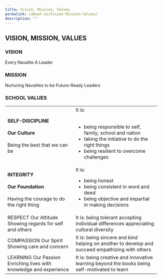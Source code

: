 ```yaml
---
title: Vision, Mission, Values
permalink: /about-us/Vision-Mission-Values/
description: ""
---
```

## VISION, MISSION, VALUES


### VISION

Every Navalite A Leader  
  

### MISSION

Nurturing Navalites to be Future-Ready Leaders  
  

### SCHOOL VALUES

|                                                                     |                                                                                                                                                    |
|---------------------------------------------------------------------|----------------------------------------------------------------------------------------------------------------------------------------------------|
| **SELF-DISCIPLINE** <br><br> **Our Culture** <br><br> Being the best that we can be           |  It is:   <br> <br> <ul><li>being responsible to self, family, school and nation <li>taking the initiative to do the right things <li>being resilient to overcome challenges </ul>|
| **INTEGRITY** <br><br> **Our Foundation** <br><br> Having the courage to do the right thing   | It is: <br> <ul><li>being honest <li>being consistent in word and deed <li>being objective and impartial in making decisions </ul>                                         |
| RESPECT Our Attitude Showing regards for self and others            | It is:   being tolerant accepting individual differences appreciating cultural diversity                                                           |
| COMPASSION Our Spirit Showing care and concern                      | It is:   being sincere and kind helping on another to develop and succeed empathizing with others                                                  |
| LEARNING Our Passion Enriching lives with knowledge and experience  | It is:   being creative and innovative learning beyond the books being self-motivated to learn                                                     |